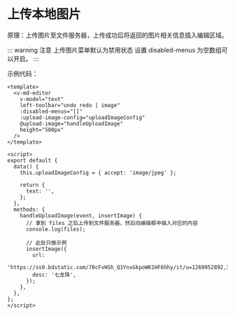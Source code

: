 # 上传本地图片

原理：上传图片至文件服务器，上传成功后将返回的图片相关信息插入编辑区域。

<ClientOnly>
  <upload-image />
</ClientOnly>

::: warning 注意
上传图片菜单默认为禁用状态 设置 disabled-menus 为空数组可以开启。
:::

示例代码：

```vue
<template>
  <v-md-editor
    v-model="text"
    left-toolbar="undo redo | image"
    :disabled-menus="[]"
    :upload-image-config="uploadImageConfig"
    @upload-image="handleUploadImage"
    height="500px"
  />
</template>

<script>
export default {
  data() {
    this.uploadImageConfig = { accept: 'image/jpeg' };

    return {
      text: '',
    };
  },
  methods: {
    handleUploadImage(event, insertImage) {
      // 拿到 files 之后上传到文件服务器，然后向编辑框中插入对应的内容
      console.log(files);

      // 此处只做示例
      insertImage({
        url:
          'https://ss0.bdstatic.com/70cFvHSh_Q1YnxGkpoWK1HF6hhy/it/u=1269952892,3525182336&fm=26&gp=0.jpg',
        desc: '七龙珠',
      });
    },
  },
};
</script>
```

